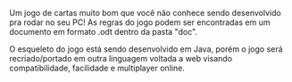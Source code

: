 Um jogo de cartas muito bom que você não conhece sendo desenvolvido pra rodar no seu PC! 
As regras do jogo podem ser encontradas em um documento em formato .odt dentro da pasta "doc".

O esqueleto do jogo está sendo desenvolvido em Java, porém o jogo será recriado/portado em outra linguagem voltada a web visando compatibilidade, facilidade e multiplayer online.


